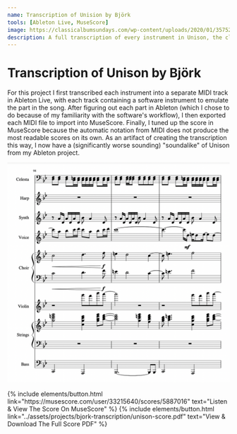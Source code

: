 ```yaml
---
name: Transcription of Unision by Björk
tools: [Ableton Live, MuseScore]
image: https://classicalbumsundays.com/wp-content/uploads/2020/01/35752.jpg
description: A full transcription of every instrument in Unison, the closing track to Björk's fourth album, Vespertine
---
```


# Transcription of Unison by Björk

For this project I first transcribed each instrument into a separate MIDI track in Ableton Live, with each track containing a software instrument to emulate the part in the song. After figuring out each part in Ableton (which I chose to do because of my familiarity with the software's workflow), I then exported each MIDI file to import into MuseScore. Finally, I tuned up the score in MuseScore because the automatic notation from MIDI does not produce the most readable scores on its own. As an artifact of creating the transcription this way, I now have a (significantly worse sounding) "soundalike" of Unison from my Ableton project.

![Unison Score Preview](../assets/projects/bjork-transcription/unison-score-preview.png)

<p class="text-center">
{% include elements/button.html link="https://musescore.com/user/33215640/scores/5887016" text="Listen & View The Score On MuseScore" %}
{% include elements/button.html link="../assets/projects/bjork-transcription/unison-score.pdf" text="View & Download The Full Score PDF" %}
</p>
